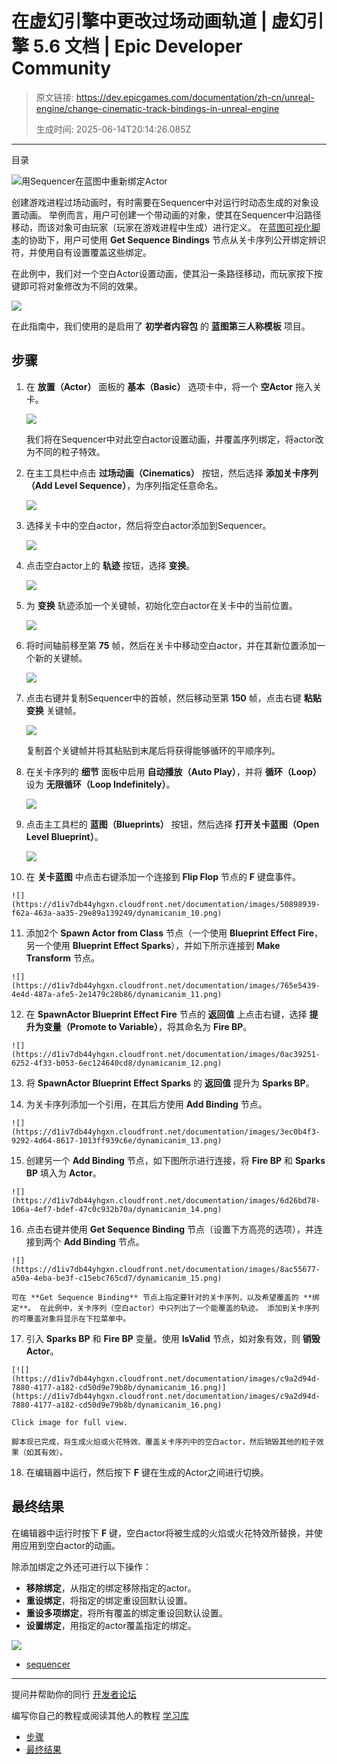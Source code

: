 # 在虚幻引擎中更改过场动画轨道 | 虚幻引擎 5.6 文档 | Epic Developer Community

> 原文链接: https://dev.epicgames.com/documentation/zh-cn/unreal-engine/change-cinematic-track-bindings-in-unreal-engine
> 
> 生成时间: 2025-06-14T20:14:26.085Z

---

目录

![用Sequencer在蓝图中重新绑定Actor](https://dev.epicgames.com/community/api/documentation/image/045d0623-58ce-4cdd-a4e5-4c8b3cc9e407?resizing_type=fill&width=1920&height=335)

创建游戏进程过场动画时，有时需要在Sequencer中对运行时动态生成的对象设置动画。 举例而言，用户可创建一个带动画的对象，使其在Sequencer中沿路径移动，而该对象可由玩家（玩家在游戏进程中生成）进行定义。 在[蓝图可视化脚本](/documentation/zh-cn/unreal-engine/blueprints-visual-scripting-in-unreal-engine)的协助下，用户可使用 **Get Sequence Bindings** 节点从关卡序列公开绑定辨识符，并使用自有设置覆盖这些绑定。

在此例中，我们对一个空白Actor设置动画，使其沿一条路径移动，而玩家按下按键即可将对象修改为不同的效果。

![](https://d1iv7db44yhgxn.cloudfront.net/documentation/images/7578517a-6a70-4924-82a8-2c24bc55c611/endresult.png)

在此指南中，我们使用的是启用了 **初学者内容包** 的 **蓝图第三人称模板** 项目。

## 步骤

1.  在 **放置（Actor）** 面板的 **基本（Basic）** 选项卡中，将一个 **空Actor** 拖入关卡。
    
    ![](https://d1iv7db44yhgxn.cloudfront.net/documentation/images/1e4ec2c6-8eba-43d7-aad5-80e2afcb95b2/dynamicanim_01.png)
    
    我们将在Sequencer中对此空白actor设置动画，并覆盖序列绑定，将actor改为不同的粒子特效。
    
2.  在主工具栏中点击 **过场动画（Cinematics）** 按钮，然后选择 **添加关卡序列（Add Level Sequence）**，为序列指定任意命名。
    
    ![](https://d1iv7db44yhgxn.cloudfront.net/documentation/images/564187db-58a2-45bb-8bd8-f09d217f6410/dynamicanim_02.png)
3.  选择关卡中的空白actor，然后将空白actor添加到Sequencer。
    
    ![](https://d1iv7db44yhgxn.cloudfront.net/documentation/images/2590f313-4c05-471c-9c13-19fe35d18098/dynamicanim_03.png)
4.  点击空白actor上的 **轨迹** 按钮，选择 **变换**。
    
    ![](https://d1iv7db44yhgxn.cloudfront.net/documentation/images/6c3c0d2e-1438-43e6-96a8-c0ae7adf4da5/dynamicanim_04.png)
5.  为 **变换** 轨迹添加一个关键帧，初始化空白actor在关卡中的当前位置。
    
    ![](https://d1iv7db44yhgxn.cloudfront.net/documentation/images/e3a2ee98-c2e1-492b-8707-cc02c5bad3b8/dynamicanim_05.png)
6.  将时间轴前移至第 **75** 帧，然后在关卡中移动空白actor，并在其新位置添加一个新的关键帧。
    
    ![](https://d1iv7db44yhgxn.cloudfront.net/documentation/images/274040d3-784a-4437-a9da-d4ce3e2b5abd/dynamicanim_06.png)
7.  点击右键并复制Sequencer中的首帧，然后移动至第 **150** 帧，点击右键 **粘贴** **变换** 关键帧。
    
    ![](https://d1iv7db44yhgxn.cloudfront.net/documentation/images/e9fffd7f-209f-4054-a97e-2d904dc55001/dynamicanim_07.png)
    
    复制首个关键帧并将其粘贴到末尾后将获得能够循环的平顺序列。
    
8.  在关卡序列的 **细节** 面板中启用 **自动播放（Auto Play）**，并将 **循环（Loop）** 设为 **无限循环（Loop Indefinitely）**。
    
    ![](https://d1iv7db44yhgxn.cloudfront.net/documentation/images/4e9d1a1d-0004-4abd-930d-a7ec8e264539/dynamicanim_08.png)
9.  点击主工具栏的 **蓝图（Blueprints）** 按钮，然后选择 **打开关卡蓝图（Open Level Blueprint）**。
    
    ![](https://d1iv7db44yhgxn.cloudfront.net/documentation/images/b5e0b020-8520-4fb2-97a8-b31fdaee4af9/dynamicanim_09.png)
10.  在 **关卡蓝图** 中点击右键添加一个连接到 **Flip Flop** 节点的 **F** 键盘事件。
    
    ![](https://d1iv7db44yhgxn.cloudfront.net/documentation/images/50898939-f62a-463a-aa35-29e89a139249/dynamicanim_10.png)
11.  添加2个 **Spawn Actor from Class** 节点（一个使用 **Blueprint Effect Fire**，另一个使用 **Blueprint Effect Sparks**），并如下所示连接到 **Make Transform** 节点。
    
    ![](https://d1iv7db44yhgxn.cloudfront.net/documentation/images/765e5439-4e4d-487a-afe5-2e1479c28b86/dynamicanim_11.png)
12.  在 **SpawnActor Blueprint Effect Fire** 节点的 **返回值** 上点击右键，选择 **提升为变量（Promote to Variable）**，将其命名为 **Fire BP**。
    
    ![](https://d1iv7db44yhgxn.cloudfront.net/documentation/images/0ac39251-6252-4f33-b053-6ec124640cd8/dynamicanim_12.png)
13.  将 **SpawnActor Blueprint Effect Sparks** 的 **返回值** 提升为 **Sparks BP**。
    
14.  为关卡序列添加一个引用，在其后方使用 **Add Binding** 节点。
    
    ![](https://d1iv7db44yhgxn.cloudfront.net/documentation/images/3ec0b4f3-9292-4d64-8617-1013ff939c6e/dynamicanim_13.png)
15.  创建另一个 **Add Binding** 节点，如下图所示进行连接，将 **Fire BP** 和 **Sparks BP** 填入为 **Actor**。
    
    ![](https://d1iv7db44yhgxn.cloudfront.net/documentation/images/6d26bd78-106a-4ef7-bdef-47c0c932b70a/dynamicanim_14.png)
16.  点击右键并使用 **Get Sequence Binding** 节点（设置下方高亮的选项），并连接到两个 **Add Binding** 节点。
    
    ![](https://d1iv7db44yhgxn.cloudfront.net/documentation/images/8ac55677-a50a-4eba-be3f-c15ebc765cd7/dynamicanim_15.png)
    
    可在 **Get Sequence Binding** 节点上指定要针对的关卡序列，以及希望覆盖的 **绑定**。 在此例中，关卡序列（空白actor）中只列出了一个能覆盖的轨迹。 添加到关卡序列的可覆盖对象将显示在下拉菜单中。
    
17.  引入 **Sparks BP** 和 **Fire BP** 变量。使用 **IsValid** 节点，如对象有效，则 **销毁Actor**。
    
    [![](https://d1iv7db44yhgxn.cloudfront.net/documentation/images/c9a2d94d-7880-4177-a182-cd50d9e79b8b/dynamicanim_16.png)](https://d1iv7db44yhgxn.cloudfront.net/documentation/images/c9a2d94d-7880-4177-a182-cd50d9e79b8b/dynamicanim_16.png)
    
    Click image for full view.
    
    脚本现已完成，将生成火焰或火花特效、覆盖关卡序列中的空白actor，然后销毁其他的粒子效果（如其有效）。
    
18.  在编辑器中运行，然后按下 **F** 键在生成的Actor之间进行切换。
    

## 最终结果

在编辑器中运行时按下 **F** 键，空白actor将被生成的火焰或火花特效所替换，并使用应用到空白actor的动画。

除添加绑定之外还可进行以下操作：

-   **移除绑定**，从指定的绑定移除指定的actor。
-   **重设绑定**，将指定的绑定重设回默认设置。
-   **重设多项绑定**，将所有覆盖的绑定重设回默认设置。
-   **设置绑定**，用指定的actor覆盖指定的绑定。

![](https://d1iv7db44yhgxn.cloudfront.net/documentation/images/a9179baa-8f9a-4bb6-8858-9c294a662317/additionalfunctions.png)

-   [sequencer](https://dev.epicgames.com/community/search?query=sequencer)

* * *

提问并帮助你的同行 [开发者论坛](https://forums.unrealengine.com/categories?tag=unreal-engine)

编写你自己的教程或阅读其他人的教程 [学习库](https://dev.epicgames.com/community/unreal-engine/learning)

-   [步骤](/documentation/zh-cn/unreal-engine/change-cinematic-track-bindings-in-unreal-engine#%E6%AD%A5%E9%AA%A4)
-   [最终结果](/documentation/zh-cn/unreal-engine/change-cinematic-track-bindings-in-unreal-engine#%E6%9C%80%E7%BB%88%E7%BB%93%E6%9E%9C)
